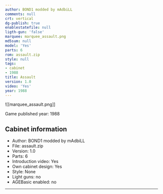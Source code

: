 ```yaml
---
author: BOND1 modded by mAdbiLL
comments: null
crt: vertical
dg-publish: true
enablestatefile: null
ligth-gun: 'false'
marquee: marquee_assault.png
md5sum: null
model: 'Yes'
parts: 6
rom: assault.zip
style: null
tags:
- cabinet
- 1988
title: Assault
version: 1.0
video: 'Yes'
year: 1988
---
```


![[marquee_assault.png]]

Game published year: 1988

## Cabinet information

- Author: BOND1 modded by mAdbiLL
- File: assault.zip
- Version: 1.0
- Parts: 6
- Introduction video: Yes
- Own cabinet design: Yes
- Style: None
- Light guns: no
- AGEBasic enabled: no

---
